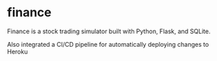# finance
Finance is a stock trading simulator built with Python, Flask, and SQLite. 

Also integrated a CI/CD pipeline for automatically deploying changes to Heroku
